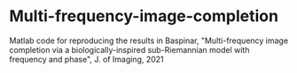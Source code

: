 # Multi-frequency-image-completion
Matlab code for reproducing the results in Baspinar, "Multi-frequency image completion via a biologically-inspired sub-Riemannian model with frequency and phase", J. of Imaging, 2021

